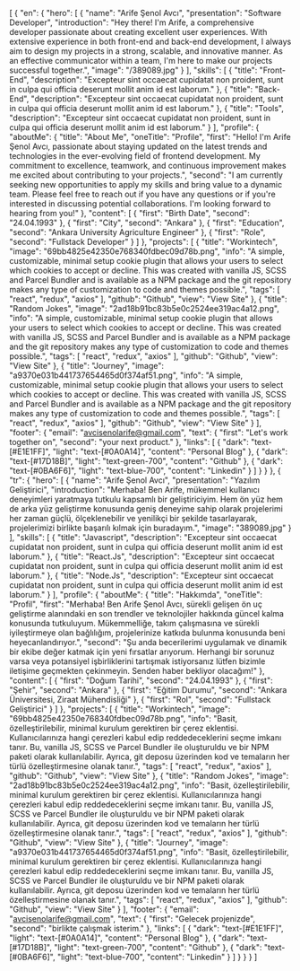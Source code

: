 
[
  {
    "en": {
      "hero": [
        {
          "name": "Arife Şenol Avcı",
          "presentation": "Software Developer",
          "introduction": "Hey there! I'm Arife, a comprehensive developer passionate about creating excellent user experiences. With extensive experience in both front-end and back-end development, I always aim to design my projects in a strong, scalable, and innovative manner. As an effective communicator within a team, I'm here to make our projects successful together.",
          "image": "/389089.jpg"
        }
      ],
      "skills": [
        {
          "title": "Front-End",
          "description": "Excepteur sint occaecat cupidatat non proident, sunt in culpa qui officia deserunt mollit anim id est laborum."
        },
        {
          "title": "Back-End",
          "description": "Excepteur sint occaecat cupidatat non proident, sunt in culpa qui officia deserunt mollit anim id est laborum."
        },
        {
          "title": "Tools",
          "description": "Excepteur sint occaecat cupidatat non proident, sunt in culpa qui officia deserunt mollit anim id est laborum."
        }
      ],
      "profile": {
        "aboutMe": {
          "title": "About Me",
          "oneTitle": "Profile",
          "first": "Hello! I'm Arife Şenol Avcı, passionate about staying updated on the latest trends and technologies in the ever-evolving field of frontend development. My commitment to excellence, teamwork, and continuous improvement makes me excited about contributing to your projects.",
          "second": "I am currently seeking new opportunities to apply my skills and bring value to a dynamic team. Please feel free to reach out if you have any questions or if you're interested in discussing potential collaborations. I'm looking forward to hearing from you!"
        },
        "content": [
          {
            "first": "Birth Date",
            "second": "24.04.1993"
          },
          {
            "first": "City",
            "second": "Ankara"
          },
          {
            "first": "Education",
            "second": "Ankara University Agriculture Engineer"
          },
          {
            "first": "Role",
            "second": "Fullstack Developer"
          }
        ]
      },
      "projects": [
              {
          "title": "Workintech",
          "image": "69bb4825e42350e768340fdbec09d78b.png",
          "info": "A simple, customizable, minimal setup cookie plugin that allows your users to select which cookies to accept or decline. This was created with vanilla JS, SCSS and Parcel Bundler and is available as a NPM package and the git repository makes any type of customization to code and themes possible.",
          "tags": [
            "react",
            "redux",
            "axios"
          ],
          "github": "Github",
          "view": "View Site"
        },
        {
          "title": "Random Jokes",
          "image": "2ad18b91bc83b5e0c2524ee319ac4a12.png",
          "info": "A simple, customizable, minimal setup cookie plugin that allows your users to select which cookies to accept or decline. This was created with vanilla JS, SCSS and Parcel Bundler and is available as a NPM package and the git repository makes any type of customization to code and themes possible.",
          "tags": [
            "react",
            "redux",
            "axios"
          ],
          "github": "Github",
          "view": "View Site"
        },
        {
          "title": "Journey",
          "image": "a9370e031b441737654465d0f374af51.png",
          "info": "A simple, customizable, minimal setup cookie plugin that allows your users to select which cookies to accept or decline. This was created with vanilla JS, SCSS and Parcel Bundler and is available as a NPM package and the git repository makes any type of customization to code and themes possible.",
          "tags": [
            "react",
            "redux",
            "axios"
          ],
          "github": "Github",
          "view": "View Site"
        }
      ],
      "footer": {
        "email": "avcisenolarife@gmail.com",
        "text": {
          "first": "Let's work together on",
          "second": "your next product."
        },
        "links": [
          {
            "dark": "text-[#E1E1FF]",
            "light": "text-[#0A0A14]",
            "content": "Personal Blog"
          },
          {
            "dark": "text-[#17D18B]",
            "light": "text-green-700",
            "content": "Github"
          },
          {
            "dark": "text-[#0BA6F6]",
            "light": "text-blue-700",
            "content": "Linkedin"
          }
        ]
      }
    }
  },
  {
    "tr": {
      "hero": [
        {
          "name": "Arife Şenol Avcı",
          "presentation": "Yazılım Geliştirici",
          "introduction": "Merhaba! Ben Arife, mükemmel kullanıcı deneyimleri yaratmaya tutkulu kapsamlı bir geliştiriciyim. Hem ön yüz hem de arka yüz geliştirme konusunda geniş deneyime sahip olarak projelerimi her zaman güçlü, ölçeklenebilir ve yenilikçi bir şekilde tasarlayarak, projelerimizi birlikte başarılı kılmak için buradayım.",
          "image": "389089.jpg"
        }
      ],
      "skills": [
        {
          "title": "Javascript",
          "description": "Excepteur sint occaecat cupidatat non proident, sunt in culpa qui officia deserunt mollit anim id est laborum."
        },
        {
          "title": "React.Js",
          "description": "Excepteur sint occaecat cupidatat non proident, sunt in culpa qui officia deserunt mollit anim id est laborum."
        },
        {
          "title": "Node.Js",
          "description": "Excepteur sint occaecat cupidatat non proident, sunt in culpa qui officia deserunt mollit anim id est laborum."
        }
      ],
      "profile": {
        "aboutMe": {
          "title": "Hakkımda",
          "oneTitle": "Profil",
          "first": "Merhaba! Ben Arife Şenol Avcı, sürekli gelişen ön uç geliştirme alanındaki en son trendler ve teknolojiler hakkında güncel kalma konusunda tutkuluyum. Mükemmelliğe, takım çalışmasına ve sürekli iyileştirmeye olan bağlılığım, projelerinize katkıda bulunma konusunda beni heyecanlandırıyor.",
          "second": "Şu anda becerilerimi uygulamak ve dinamik bir ekibe değer katmak için yeni fırsatlar arıyorum. Herhangi bir sorunuz varsa veya potansiyel işbirliklerini tartışmak istiyorsanız lütfen bizimle iletişime geçmekten çekinmeyin. Senden haber bekliyor olacağım!"
        },
        "content": [
          {
            "first": "Doğum Tarihi",
            "second": "24.04.1993"
          },
          {
            "first": "Şehir",
            "second": "Ankara"
          },
          {
            "first": "Eğitim Durumu",
            "second": "Ankara Üniversitesi, Ziraat Mühendisliği"
          },
          {
            "first": "Rol",
            "second": "Fullstack Geliştirici"
          }
        ]
      },
      "projects": [
       {
          "title": "Workintech",
          "image": "69bb4825e42350e768340fdbec09d78b.png",
          "info": "Basit, özelleştirilebilir, minimal kurulum gerektiren bir çerez eklentisi. Kullanıcılarınıza hangi çerezleri kabul edip reddedeceklerini seçme imkanı tanır. Bu, vanilla JS, SCSS ve Parcel Bundler ile oluşturuldu ve bir NPM paketi olarak kullanılabilir. Ayrıca, git deposu üzerinden kod ve temaların her türlü özelleştirmesine olanak tanır.",
          "tags": [
            "react",
            "redux",
            "axios"
          ],
          "github": "Github",
          "view": "View Site"
        },
        {
          "title": "Random Jokes",
          "image": "2ad18b91bc83b5e0c2524ee319ac4a12.png",
          "info": "Basit, özelleştirilebilir, minimal kurulum gerektiren bir çerez eklentisi. Kullanıcılarınıza hangi çerezleri kabul edip reddedeceklerini seçme imkanı tanır. Bu, vanilla JS, SCSS ve Parcel Bundler ile oluşturuldu ve bir NPM paketi olarak kullanılabilir. Ayrıca, git deposu üzerinden kod ve temaların her türlü özelleştirmesine olanak tanır.",
          "tags": [
            "react",
            "redux",
            "axios"
          ],
          "github": "Github",
          "view": "View Site"
        },
        {
          "title": "Journey",
          "image": "a9370e031b441737654465d0f374af51.png",
          "info": "Basit, özelleştirilebilir, minimal kurulum gerektiren bir çerez eklentisi. Kullanıcılarınıza hangi çerezleri kabul edip reddedeceklerini seçme imkanı tanır. Bu, vanilla JS, SCSS ve Parcel Bundler ile oluşturuldu ve bir NPM paketi olarak kullanılabilir. Ayrıca, git deposu üzerinden kod ve temaların her türlü özelleştirmesine olanak tanır.",
          "tags": [
            "react",
            "redux",
            "axios"
          ],
          "github": "Github",
          "view": "View Site"
        }
      ],
      "footer": {
        "email": "avcisenolarife@gmail.com",
        "text": {
          "first": "Gelecek projenizde",
          "second": "birlikte çalışmak isterim."
        },
        "links": [
          {
            "dark": "text-[#E1E1FF]",
            "light": "text-[#0A0A14]",
            "content": "Personal Blog"
          },
          {
            "dark": "text-[#17D18B]",
            "light": "text-green-700",
            "content": "Github"
          },
          {
            "dark": "text-[#0BA6F6]",
            "light": "text-blue-700",
            "content": "Linkedin"
          }
        ]
      }
    }
  }
]
